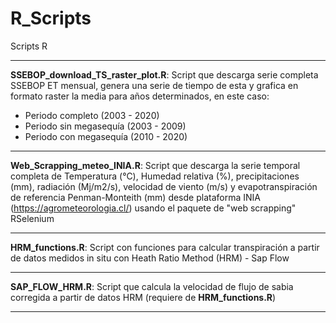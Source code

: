 # R_Scripts
Scripts R 

-------------------------------------------------------------------------------------------------------------------------------------------------------------------------

**SSEBOP_download_TS_raster_plot.R**: Script que descarga serie completa SSEBOP ET mensual, genera una serie de tiempo de esta y grafica en formato raster la media para años determinados, en este caso:

 * Periodo completo (2003 - 2020)
 * Periodo sin megasequía (2003 - 2009)
 * Periodo con megasequía (2010 - 2020)


-------------------------------------------------------------------------------------------------------------------------------------------------------------------------

**Web_Scrapping_meteo_INIA.R**: Script que descarga la serie temporal completa de Temperatura (°C), Humedad relativa (%), precipitaciones (mm), radiación (Mj/m2/s), velocidad de viento (m/s) y evapotranspiración de referencia Penman-Monteith (mm) desde plataforma INIA (https://agrometeorologia.cl/) usando el paquete de "web scrapping" RSelenium

-------------------------------------------------------------------------------------------------------------------------------------------------------------------------

**HRM_functions.R**: Script con funciones para calcular transpiración a partir de datos medidos in situ con Heath Ratio Method (HRM) - Sap Flow

-------------------------------------------------------------------------------------------------------------------------------------------------------------------------

**SAP_FLOW_HRM.R**: Script que calcula la velocidad de flujo de sabia corregida a partir de datos HRM (requiere de **HRM_functions.R**)

-------------------------------------------------------------------------------------------------------------------------------------------------------------------------
